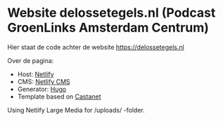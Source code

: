 # Website delossetegels.nl (Podcast GroenLinks Amsterdam Centrum)

Hier staat de code achter de website https://delossetegels.nl

Over de pagina:

- Host: [Netlify](https://netlify.com)
- CMS: [Netlify CMS](https://www.netlifycms.org)
- Generator: [Hugo](https://gohugo.io)
- Template based on [Castanet](https://www.castanet-theme.com/)

Using Netlify Large Media for /uploads/ -folder.
